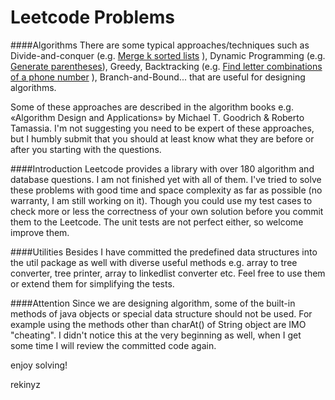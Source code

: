 Leetcode Problems
=========================

####Algorithms
There are some typical approaches/techniques such as Divide-and-conquer (e.g. [Merge k sorted lists](https://rekinyz.wordpress.com/2015/02/15/merge-2k-sorted-lists-using-divide-and-conquer-approach/) ), Dynamic Programming (e.g. [Generate parentheses](https://rekinyz.wordpress.com/2015/02/13/generate-parentheses-using-dynamic-programming/)), Greedy, Backtracking (e.g. [Find letter combinations of a phone number](https://rekinyz.wordpress.com/2015/02/03/letter-combinations-of-a-phone-number/) ), Branch-and-Bound... that are useful for designing algorithms. 

Some of these approaches are described in the algorithm books e.g. «Algorithm Design and Applications» by Michael T. Goodrich & Roberto Tamassia. I'm not suggesting you need to be expert of these approaches, but I humbly submit that you should at least know what they are before or after you starting with the questions.

####Introduction
Leetcode provides a library with over 180 algorithm and database questions. I am not finished yet with all of them. I've tried to solve these problems with good time and space complexity as far as possible (no warranty, I am still working on it). Though you could use my test cases to check more or less the correctness of your own solution before you commit them to the Leetcode. The unit tests are not perfect either, so welcome improve them.

####Utilities
Besides I have committed the predefined data structures into the util package as well with diverse useful methods e.g. array to tree converter, tree printer, array to linkedlist converter etc. Feel free to use them or extend them for simplifying the tests.

####Attention
Since we are designing algorithm, some of the built-in methods of java objects or special data structure should not be used. For example using the methods other than charAt() of String object are IMO "cheating". I didn't notice this at the very beginning as well, when I get some time I will review the committed code again.

enjoy solving!

rekinyz
